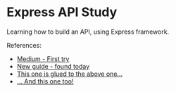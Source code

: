 # Express API Study

Learning how to build an API, using Express framework.

References:
* [Medium - First try](https://medium.com/@onejohi/building-a-simple-rest-api-with-nodejs-and-express-da6273ed7ca9)
* [New guide - found today](https://www.digitalocean.com/community/tutorials/nodejs-express-routing)
* [This one is glued to the above one...](https://www.digitalocean.com/community/tutorials/nodejs-express-basics)
* [... And this one too!](https://www.digitalocean.com/community/tutorials/nodejs-crud-operations-mongoose-mongodb-atlas)